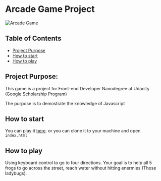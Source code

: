 # Arcade Game Project
![Arcade Game](https://i.imgur.com/kWm3dlR.png)
## Table of Contents
* [Project Purpose](#project-purpose)
* [How to start](#how-to-start)
* [How to play](#how-to-play)
## Project Purpose:

This game is a project for Front-end Developer Nanodegree at Udacity (Google Scholarship Program)

The purpose is to demostrate the knowledge of Javascript


## How to start 

You can play it [here](https://yunkii.github.io/udacity-front-end/P04/index.html).
or you can clone it to your machine and open `index.html`

## How to play

Using keyboard control to go to four directions. 
Your goal is to help all 5 frogs to go across the street, 
reach water without hitting enermies (Those ladybugs).